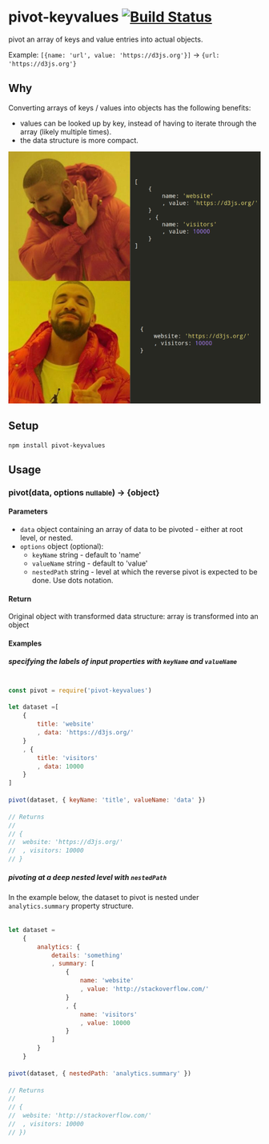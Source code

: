 # pivot-keyvalues [![Build Status](https://travis-ci.org/Mango-information-systems/pivot-keyvalues.svg?branch=master)](https://travis-ci.org/Mango-information-systems/pivot-keyvalues)

pivot an array of keys and value entries into actual objects.

Example: `[{name: 'url', value: 'https://d3js.org'}]` → `{url: 'https://d3js.org'}`

## Why

Converting arrays of keys / values into objects has the following benefits:

* values can be looked up by key, instead of having to iterate through the array (likely multiple times).
* the data structure is more compact.

![Why-pivot](/docs/why-pivot-keyvalues.png?raw=true)

## Setup

    npm install pivot-keyvalues

## Usage

### pivot(data, options <small>nullable</small>) → {object}

#### Parameters

* `data` object containing an array of data to be pivoted - either at root level, or nested.
* `options` object (optional):
  * `keyName` string - default to 'name'
  * `valueName` string - default to 'value'
  * `nestedPath` string - level at which the reverse pivot is expected to be done. Use dots notation.


#### Return

Original object with transformed data structure: array is transformed into an object

#### Examples


##### specifying the labels of input properties with `keyName` and `valueName`


````javascript

const pivot = require('pivot-keyvalues')

let dataset =[
	{
		title: 'website'
		, data: 'https://d3js.org/'
	}
	, {
		title: 'visitors'
		, data: 10000
	}
]

pivot(dataset, { keyName: 'title', valueName: 'data' })

// Returns
//
// {
// 	website: 'https://d3js.org/'
// 	, visitors: 10000
// }

````

##### pivoting at a deep nested level with `nestedPath`

In the example below, the dataset to pivot is nested under `analytics.summary` property structure.

````javascript

let dataset =
	{
		analytics: {
			details: 'something'
			, summary: [
				{
					name: 'website'
					, value: 'http://stackoverflow.com/'
				}
				, {
					name: 'visitors'
					, value: 10000
				}
			]
		}
	}

pivot(dataset, { nestedPath: 'analytics.summary' })

// Returns
//
// {
// 	website: 'http://stackoverflow.com/'
// 	, visitors: 10000
// })

````
